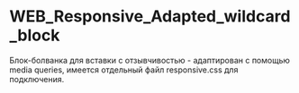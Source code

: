 # WEB_Responsive_Adapted_wildcard_block
Блок-болванка для вставки с отзывчивостью - адаптирован с помощью media queries, имеется отдельный файл responsive.css для подключения.
